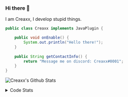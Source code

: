 ### Hi there 👋

I am Creaxx, I develop stupid things. 

```java
public class Creaxx implements JavaPlugin {

    public void onEnable() {
        System.out.println("Hello there!");
    }
    
    public String getContactInfo() {
        return "Message me on discord: Creaxx#0001";
    }
}
```

![Creaxx's Github Stats](https://github-readme-stats.vercel.app/api?username=CreaxxOG&show_icons=true&theme=dark&count_private=true)

<details>
  <summary>Code Stats</summary>

<!--START_SECTION:waka-->
![Code Time](http://img.shields.io/badge/Code%20Time-1%2C012%20hrs%208%20mins-blue)

![Lines of code](https://img.shields.io/badge/From%20Hello%20World%20I%27ve%20Written-170%20lines%20of%20code-blue)

**🐱 My GitHub Data** 

> 🏆 857 Contributions in the Year 2022
 > 
> 📦 66.1 kB Used in GitHub's Storage 
 > 
> 🚫 Not Opted to Hire
 > 
> 📜 4 Public Repositories 
 > 
> 🔑 2 Private Repositories  
 > 
**I'm an Early 🐤** 

```text
🌞 Morning    35 commits     █░░░░░░░░░░░░░░░░░░░░░░░░   6.22% 
🌆 Daytime    274 commits    ████████████░░░░░░░░░░░░░   48.67% 
🌃 Evening    241 commits    ██████████░░░░░░░░░░░░░░░   42.81% 
🌙 Night      13 commits     ░░░░░░░░░░░░░░░░░░░░░░░░░   2.31%

```
📅 **I'm Most Productive on Saturday** 

```text
Monday       52 commits     ██░░░░░░░░░░░░░░░░░░░░░░░   9.24% 
Tuesday      58 commits     ██░░░░░░░░░░░░░░░░░░░░░░░   10.3% 
Wednesday    80 commits     ███░░░░░░░░░░░░░░░░░░░░░░   14.21% 
Thursday     81 commits     ███░░░░░░░░░░░░░░░░░░░░░░   14.39% 
Friday       49 commits     ██░░░░░░░░░░░░░░░░░░░░░░░   8.7% 
Saturday     156 commits    ███████░░░░░░░░░░░░░░░░░░   27.71% 
Sunday       87 commits     ███░░░░░░░░░░░░░░░░░░░░░░   15.45%

```


📊 **This Week I Spent My Time On** 

```text
💬 Programming Languages: 
Java                     13 hrs 53 mins      ███████████████████████░░   92.65% 
XML                      50 mins             █░░░░░░░░░░░░░░░░░░░░░░░░   5.6% 
GitIgnore file           10 mins             ░░░░░░░░░░░░░░░░░░░░░░░░░   1.2% 
YAML                     4 mins              ░░░░░░░░░░░░░░░░░░░░░░░░░   0.51% 
Markdown                 0 secs              ░░░░░░░░░░░░░░░░░░░░░░░░░   0.04%

🔥 Editors: 
IntelliJ                 14 hrs 59 mins      █████████████████████████   100.0%

```

**I Mostly Code in Java** 

```text
Java                     6 repos             ███████████████░░░░░░░░░░   60.0% 
Kotlin                   3 repos             ███████░░░░░░░░░░░░░░░░░░   30.0% 
EJS                      1 repo              ██░░░░░░░░░░░░░░░░░░░░░░░   10.0%

```



 Last Updated on 09/12/2022 01:44:09 UTC
<!--END_SECTION:waka-->
</details>
